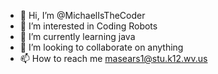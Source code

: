 - 👋 Hi, I’m @MichaelIsTheCoder
- 👀 I’m interested in Coding Robots
- 🌱 I’m currently learning java
- 💞️ I’m looking to collaborate on anything
- 📫 How to reach me masears1@stu.k12.wv.us

<!---
MichaelIsTheCoder/MichaelIsTheCoder is a ✨ special ✨ repository because its `README.md` (this file) appears on your GitHub profile.
You can click the Preview link to take a look at your changes.
--->
